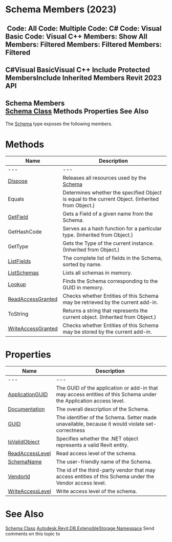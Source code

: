 # Schema Members (2023)

﻿
 Code: All Code: Multiple Code: C# Code: Visual Basic Code: Visual C++  Members: Show All Members: Filtered Members: Filtered Members: Filtered   
---  
C#Visual BasicVisual C++
Include Protected MembersInclude Inherited Members
Revit 2023 API  
---  
Schema Members  
[Schema Class](9817e7db-8367-ea4e-1769-0488f3faa37f.md "Schema Class") Methods Properties See Also  
---  
The [Schema](9817e7db-8367-ea4e-1769-0488f3faa37f.md "Schema Class") type exposes the following members.
# Methods
| Name | Description |
| --- | --- |
| --- | --- | --- |
| [Dispose](4b3e5a04-9723-1121-3be5-fd0e8bab390c.md "Dispose Method") | Releases all resources used by the [Schema](9817e7db-8367-ea4e-1769-0488f3faa37f.md "Schema Class") |
| Equals | Determines whether the specified Object is equal to the current Object. (Inherited from Object.) |
| [GetField](e706cd01-bc50-9a3c-68c1-9bd4507c85e0.md "GetField Method") | Gets a Field of a given name from the Schema. |
| GetHashCode | Serves as a hash function for a particular type.  (Inherited from Object.) |
| GetType | Gets the Type of the current instance. (Inherited from Object.) |
| [ListFields](c1f24aca-c2a6-4a16-0440-2bd8296aa04e.md "ListFields Method") | The complete list of fields in the Schema, sorted by name. |
| [ListSchemas](0f49289a-ca96-089e-a1c2-6f5bf80e29eb.md "ListSchemas Method") | Lists all schemas in memory. |
| [Lookup](a83707a4-8924-cf77-9d8b-71ce10127f24.md "Lookup Method") | Finds the Schema corresponding to the GUID in memory. |
| [ReadAccessGranted](e691bb52-66a1-96fd-274d-8ae3f30e5c0c.md "ReadAccessGranted Method") | Checks whether Entities of this Schema may be retrieved by the current add-in. |
| ToString | Returns a string that represents the current object. (Inherited from Object.) |
| [WriteAccessGranted](3f089f69-3a06-cff9-dbc7-a2ed58192f85.md "WriteAccessGranted Method") | Checks whether Entities of this Schema may be stored by the current add-in. |

# Properties
| Name | Description |
| --- | --- |
| --- | --- | --- |
| [ApplicationGUID](42d848d5-5d83-23ff-f8af-ca48581c7acd.md "ApplicationGUID Property") | The GUID of the application or add-in that may access entities of this Schema under the Application access level. |
| [Documentation](a1d996c8-1ccc-58d1-d708-bd44da7457e6.md "Documentation Property") | The overall description of the Schema. |
| [GUID](a2aa971a-5270-c35d-74c1-ee8cbec0261b.md "GUID Property") | The identifier of the Schema. Setter made unavailable, because it would violate set-correctness |
| [IsValidObject](c4f8e660-70aa-7951-0b7a-6d581b798676.md "IsValidObject Property") | Specifies whether the .NET object represents a valid Revit entity. |
| [ReadAccessLevel](784a6bed-58cb-d3e2-84ea-971863f1ae37.md "ReadAccessLevel Property") | Read access level of the schema. |
| [SchemaName](50662a69-4395-40c4-8d10-cda8b728cf8e.md "SchemaName Property") | The user-friendly name of the Schema. |
| [VendorId](4c96e65d-07cc-4e85-a176-b2b8c33ba6b2.md "VendorId Property") | The id of the third-party vendor that may access entities of this Schema under the Vendor access level. |
| [WriteAccessLevel](d03286f0-aa98-d5c3-83e8-fffb245321e5.md "WriteAccessLevel Property") | Write access level of the schema. |

# See Also
[Schema Class](9817e7db-8367-ea4e-1769-0488f3faa37f.md "Schema Class")
[Autodesk.Revit.DB.ExtensibleStorage Namespace](79486a74-376c-9555-c873-45d5a750f051.md "Autodesk.Revit.DB.ExtensibleStorage Namespace")
Send comments on this topic to 